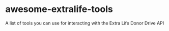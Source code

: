 # awesome-extralife-tools
A list of tools you can use for interacting with the Extra Life Donor Drive API
